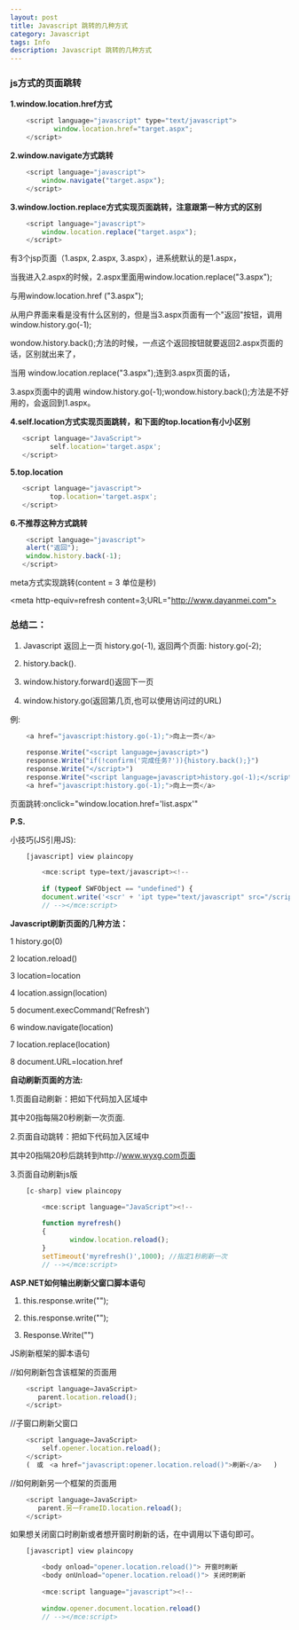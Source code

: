 ```yaml
---
layout: post
title: Javascript 跳转的几种方式
category: Javascript
tags: Info
description: Javascript 跳转的几种方式
---
```


### js方式的页面跳转

**1.window.location.href方式**

```js
    <script language="javascript" type="text/javascript">
           window.location.href="target.aspx";
    </script>
```

**2.window.navigate方式跳转**

```js
	<script language="javascript">
		window.navigate("target.aspx");
	</script>
```

**3.window.loction.replace方式实现页面跳转，注意跟第一种方式的区别**

```js
	<script language="javascript">
		window.location.replace("target.aspx");
	</script>
```

有3个jsp页面（1.aspx, 2.aspx, 3.aspx），进系统默认的是1.aspx，

当我进入2.aspx的时候，2.aspx里面用window.location.replace("3.aspx");

与用window.location.href ("3.aspx");

从用户界面来看是没有什么区别的，但是当3.aspx页面有一个"返回"按钮，调用window.history.go(-1);
 
 wondow.history.back();方法的时候，一点这个返回按钮就要返回2.aspx页面的话，区别就出来了，
 
当用 window.location.replace("3.aspx");连到3.aspx页面的话，

3.aspx页面中的调用 window.history.go(-1);wondow.history.back();方法是不好用的，会返回到1.aspx。

**4.self.location方式实现页面跳转，和下面的top.location有小小区别**

```js
   <script language="JavaScript">
          self.location='target.aspx';
   </script>
```

**5.top.location**

```js
   <script language="javascript">
          top.location='target.aspx';
   </script>
```

**6.不推荐这种方式跳转**

```js
    <script language="javascript">
    alert("返回");
    window.history.back(-1);
   </script>
```

meta方式实现跳转(content = 3 单位是秒)

<meta http-equiv=refresh content=3;URL="http://www.dayanmei.com">

 
### 总结二：

1. Javascript 返回上一页 history.go(-1), 返回两个页面: history.go(-2);

2. history.back().

3. window.history.forward()返回下一页

4. window.history.go(返回第几页,也可以使用访问过的URL)

例:

```js
	<a href="javascript:history.go(-1);">向上一页</a>

	response.Write("<script language=javascript>")
	response.Write("if(!confirm('完成任务?')){history.back();}")
	response.Write("</script>")
	response.Write("<script language=javascript>history.go(-1);</script>")
	<a href="javascript:history.go(-1);">向上一页</a>
```

页面跳转:onclick="window.location.href='list.aspx'"

**P.S.**

小技巧(JS引用JS):

```js
	[javascript] view plaincopy

		<mce:script type=text/javascript><!--  
		   
		if (typeof SWFObject == "undefined") {   
		document.write('<scr' + 'ipt type="text/javascript" src="/scripts/swfobject-1.5.js"></scr' + 'ipt>');}  
		// --></mce:script>   
```

**Javascript刷新页面的几种方法：**

1    history.go(0)

2    location.reload()

3    location=location

4    location.assign(location)

5    document.execCommand('Refresh')

6    window.navigate(location)

7    location.replace(location)

8    document.URL=location.href

**自动刷新页面的方法:**

1.页面自动刷新：把如下代码加入<head>区域中 

<meta http-equiv="refresh" content="20">

其中20指每隔20秒刷新一次页面.

2.页面自动跳转：把如下代码加入<head>区域中

<meta http-equiv="refresh" content="20;url=http://www.wyxg.com">

其中20指隔20秒后跳转到http://www.wyxg.com页面

3.页面自动刷新js版

```js
	[c-sharp] view plaincopy

		<mce:script language="JavaScript"><!--  
		   
		function myrefresh()   
		{   
			   window.location.reload();   
		}   
		setTimeout('myrefresh()',1000); //指定1秒刷新一次   
		// --></mce:script>   
```

**ASP.NET如何输出刷新父窗口脚本语句**

1.  this.response.write("<script>opener.location.reload();</script>");

2.  this.response.write("<script>opener.window.location.href = opener.window.location.href;</script>");

3.  Response.Write("<script language=javascript>opener.window.navigate(''你要刷新的页.asp'');</script>")


JS刷新框架的脚本语句

//如何刷新包含该框架的页面用

```js
	<script language=JavaScript>
	   parent.location.reload();
	</script>
```

//子窗口刷新父窗口

```js
	<script language=JavaScript>
		self.opener.location.reload();
	</script>
	(　或　<a href="javascript:opener.location.reload()">刷新</a>   )
```

//如何刷新另一个框架的页面用

```js
	<script language=JavaScript>
	   parent.另一FrameID.location.reload();
	</script>
```

如果想关闭窗口时刷新或者想开窗时刷新的话，在<body>中调用以下语句即可。

```js
	[javascript] view plaincopy

		<body onload="opener.location.reload()"> 开窗时刷新   
		<body onUnload="opener.location.reload()"> 关闭时刷新   
		  
		<mce:script language="javascript"><!--  
		   
		window.opener.document.location.reload()   
		// --></mce:script>  
```